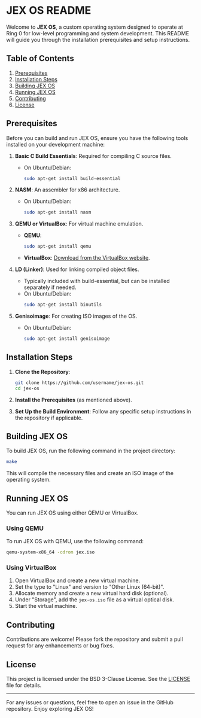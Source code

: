 # JEX OS README

Welcome to **JEX OS**, a custom operating system designed to operate at Ring 0 for low-level programming and system development. This README will guide you through the installation prerequisites and setup instructions.

## Table of Contents
1. [Prerequisites](#prerequisites)
2. [Installation Steps](#installation-steps)
3. [Building JEX OS](#building-jex-os)
4. [Running JEX OS](#running-jex-os)
5. [Contributing](#contributing)
6. [License](#license)

## Prerequisites

Before you can build and run JEX OS, ensure you have the following tools installed on your development machine:

1. **Basic C Build Essentials**: Required for compiling C source files.
   - On Ubuntu/Debian: 
     ```bash
     sudo apt-get install build-essential
     ```

2. **NASM**: An assembler for x86 architecture.
   - On Ubuntu/Debian:
     ```bash
     sudo apt-get install nasm
     ```

3. **QEMU or VirtualBox**: For virtual machine emulation.
   - **QEMU**:
     ```bash
     sudo apt-get install qemu
     ```
   - **VirtualBox**: [Download from the VirtualBox website](https://www.virtualbox.org/).

4. **LD (Linker)**: Used for linking compiled object files.
   - Typically included with build-essential, but can be installed separately if needed.
   - On Ubuntu/Debian:
     ```bash
     sudo apt-get install binutils
     ```

5. **Genisoimage**: For creating ISO images of the OS.
   - On Ubuntu/Debian:
     ```bash
     sudo apt-get install genisoimage
     ```

## Installation Steps

1. **Clone the Repository**:
   ```bash
   git clone https://github.com/username/jex-os.git
   cd jex-os
   ```

2. **Install the Prerequisites** (as mentioned above).

3. **Set Up the Build Environment**: Follow any specific setup instructions in the repository if applicable.

## Building JEX OS

To build JEX OS, run the following command in the project directory:

```bash
make
```

This will compile the necessary files and create an ISO image of the operating system.

## Running JEX OS

You can run JEX OS using either QEMU or VirtualBox.

### Using QEMU

To run JEX OS with QEMU, use the following command:

```bash
qemu-system-x86_64 -cdrom jex.iso
```

### Using VirtualBox

1. Open VirtualBox and create a new virtual machine.
2. Set the type to "Linux" and version to "Other Linux (64-bit)".
3. Allocate memory and create a new virtual hard disk (optional).
4. Under "Storage", add the `jex-os.iso` file as a virtual optical disk.
5. Start the virtual machine.

## Contributing

Contributions are welcome! Please fork the repository and submit a pull request for any enhancements or bug fixes.

## License

This project is licensed under the BSD 3-Clause License. See the [LICENSE](LICENSE) file for details.

---

For any issues or questions, feel free to open an issue in the GitHub repository. Enjoy exploring JEX OS!
